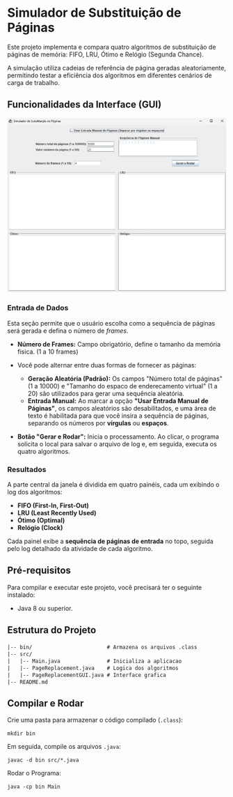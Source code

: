 # Simulador de Substituição de Páginas
Este projeto implementa e compara quatro algoritmos de substituição de páginas de memória: FIFO, LRU, Ótimo e Relógio (Segunda Chance).

A simulação utiliza cadeias de referência de página geradas aleatoriamente, permitindo testar a eficiência dos algoritmos em diferentes cenários de carga de trabalho.

## Funcionalidades da Interface (GUI)
![Interface GUI](public/gui.png)

### Entrada de Dados

Esta seção permite que o usuário escolha como a sequência de páginas será gerada e defina o número de *frames*.

* **Número de Frames:** Campo obrigatório, define o tamanho da memória fisica. (1 a 10 frames)

* Você pode alternar entre duas formas de fornecer as páginas:
    * **Geração Aleatória (Padrão):** Os campos "Número total de páginas" (1 a 10000) e "Tamanho do espaco de enderecamento virtual" (1 a 20) são utilizados para gerar uma sequência aleatória.
    * **Entrada Manual:** Ao marcar a opção **"Usar Entrada Manual de Páginas"**, os campos aleatórios são desabilitados, e uma área de texto é habilitada para que você insira a sequência de páginas, separando os números por **vírgulas** ou **espaços**.

* **Botão "Gerar e Rodar":** Inicia o processamento. Ao clicar, o programa solicita o local para salvar o arquivo de log e, em seguida, executa os quatro algoritmos.

### Resultados
A parte central da janela é dividida em quatro painéis, cada um exibindo o log dos algoritmos:

* **FIFO (First-In, First-Out)**
* **LRU (Least Recently Used)**
* **Ótimo (Optimal)**
* **Relógio (Clock)**

Cada painel exibe a **sequência de páginas de entrada** no topo, seguida pelo log detalhado da atividade de cada algoritmo.

## Pré-requisitos
Para compilar e executar este projeto, você precisará ter o seguinte instalado:

* Java 8 ou superior.

## Estrutura do Projeto
```
|-- bin/                        # Armazena os arquivos .class
|-- src/                        
|   |-- Main.java               # Inicializa a aplicacao
|   |-- PageReplacement.java    # Logica dos algoritmos
|   |-- PageReplacementGUI.java # Interface grafica
|-- README.md
```

## Compilar e Rodar
Crie uma pasta para armazenar o código compilado (`.class`):
```shell
mkdir bin
```
Em seguida, compile os arquivos `.java`:
```shell
javac -d bin src/*.java
```

Rodar o Programa:
```shell
java -cp bin Main
```

